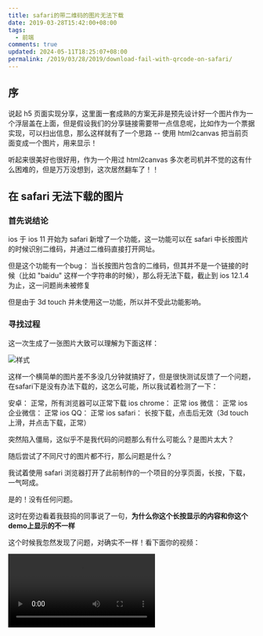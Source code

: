 ```yaml
---
title: safari的带二维码的图片无法下载
date: 2019-03-28T15:42:00+08:00
tags:
  - 前端
comments: true
updated: 2024-05-11T18:25:07+08:00
permalink: /2019/03/28/2019/download-fail-with-qrcode-on-safari/
---
```


## 序

说起 h5 页面实现分享，这里面一套成熟的方案无非是预先设计好一个图片作为一个浮层盖在上面，但是假设我们的分享链接需要带一点信息呢，比如作为一个票据实现，可以扫出信息，那么这样就有了一个思路 -- 使用 html2canvas 
把当前页面变成一个图片，用来显示！

听起来很美好也很好用，作为一个用过 html2canvas 多次老司机并不觉的这有什么困难的，但是万万没想到，这次居然翻车了！！

## 在 safari 无法下载的图片

### 首先说结论

ios 于 ios 11 开始为 safari 新增了一个功能，这一功能可以在 safari 中长按图片 的时候识别二维码，并通过二维码直接打开网址。

但是这个功能有一个bug： 当长按图片包含的二维码，但其并不是一个链接的时候（比如 "baidu" 这样一个字符串的时候），那么将无法下载，截止到 ios 12.1.4 为止，这一问题尚未被修复

但是由于 3d touch 并未使用这一功能，所以并不受此功能影响。

<!-- more -->

### 寻找过程

这一次生成了一张图片大致可以理解为下面这样：

![样式](https://cdn.iceprosurface.com/upload/md/2019-03-28-080410.png)

这样一个横简单的图片差不多没几分钟就搞好了，但是很快测试反馈了一个问题，在safari下是没有办法下载的，这怎么可能，所以我试着检测了一下：

安卓： 正常，所有浏览器可以正常下载
ios chrome： 正常
ios 微信： 正常
ios 企业微信： 正常
ios QQ： 正常
ios safari： 长按下载，点击后无效（3d touch 上滑，并点击下载，正常）

突然陷入僵局，这似乎不是我代码的问题那么有什么可能么？是图片太大？

随后尝试了不同尺寸的图片都不行，那么问题是什么？

我试着使用 safari 浏览器打开了此前制作的一个项目的分享页面，长按，下载，一气呵成。

是的！没有任何问题。

这时在旁边看着我鼓捣的同事说了一句，**为什么你这个长按显示的内容和你这个demo上显示的不一样**

这个时候我忽然发现了问题，对确实不一样！看下面你的视频：

<video src="https://cdn.iceprosurface.com/upload/md/video/safari-bug-demo.MP4" controls />

经过一番排查终于发现了，原来是二维码的内容导致的！



